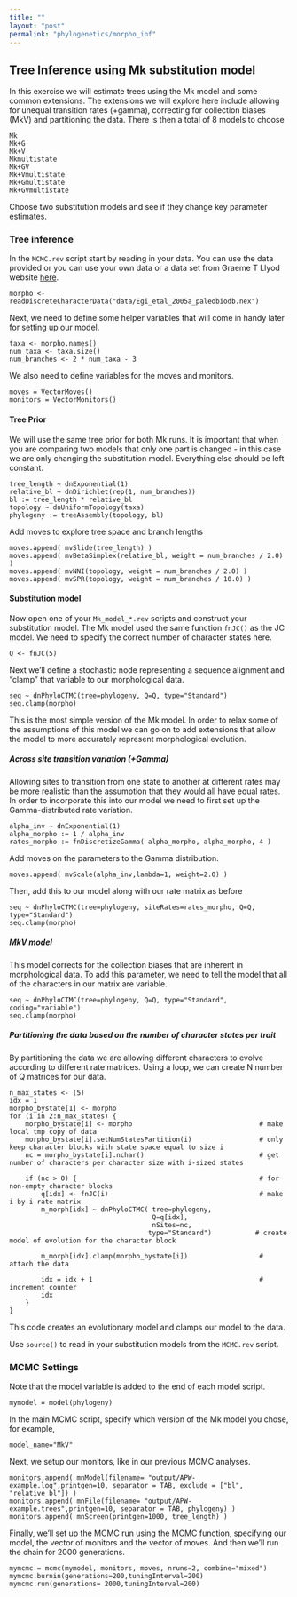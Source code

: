 ```yaml
---
title: ""
layout: "post" 
permalink: "phylogenetics/morpho_inf"
---
```


## Tree Inference using Mk substitution model

In this exercise we will  estimate trees using the Mk model and some common extensions. The extensions we will explore here include allowing for unequal transition rates (+gamma), correcting for collection biases (MkV) and partitioning the data.
There is then a total of 8 models to choose 

``` {r models, eval=TRUE}
Mk
Mk+G
Mk+V
Mkmultistate
Mk+GV
Mk+Vmultistate
Mk+Gmultistate
Mk+GVmultistate

```
Choose two substitution models and see if they change key parameter estimates. 
 
### Tree inference

In the `MCMC.rev` script start by reading in your data. You can use the data provided or you can use your own data or a data set from Graeme T Llyod website [here](http://www.graemetlloyd.com/matr.html).

``` {r data, eval=TRUE}
morpho <- readDiscreteCharacterData("data/Egi_etal_2005a_paleobiodb.nex")
```

Next, we need to define some helper variables that will come in handy later for setting up our model.

```{r helper, eval=TRUE}
taxa <- morpho.names()
num_taxa <- taxa.size()
num_branches <- 2 * num_taxa - 3
```

We also need to define variables for the moves and monitors.

``` {r moves, eval=TRUE}
moves = VectorMoves()
monitors = VectorMonitors()
```


#### Tree Prior
We will use the same tree prior for both Mk runs. It is important that when you are comparing two models that only one part is changed - in this case we are only changing the substitution model. Everything else should be left constant. 

``` {r Tree, eval=TRUE}
tree_length ~ dnExponential(1)
relative_bl ~ dnDirichlet(rep(1, num_branches))
bl := tree_length * relative_bl
topology ~ dnUniformTopology(taxa)
phylogeny := treeAssembly(topology, bl)

```

Add moves to explore tree space and branch lengths 

``` {r TreeMoves, eval=TRUE}
moves.append( mvSlide(tree_length) )
moves.append( mvBetaSimplex(relative_bl, weight = num_branches / 2.0) )
moves.append( mvNNI(topology, weight = num_branches / 2.0) )
moves.append( mvSPR(topology, weight = num_branches / 10.0) )

```

#### Substitution model

Now open one of your `Mk_model_*.rev` scripts and construct your substitution model.
The Mk model used the same function `fnJC()` as the JC model. We need to specify the correct number of character states here. 

```{r mk, eval=TRUE}
Q <- fnJC(5)
```

Next we’ll define a stochastic node representing a sequence alignment and “clamp” that variable to our morphological data.

``` {r CTMC, eval=TRUE}
seq ~ dnPhyloCTMC(tree=phylogeny, Q=Q, type="Standard")
seq.clamp(morpho)
```

This is the most simple version of the Mk model. In order to relax some of the assumptions of this model we can go on to add extensions that allow the model to more accurately represent morphological evolution.

##### Across site transition variation (+Gamma)
Allowing sites to transition from one state to another at different rates may be more realistic than the assumption that they would all have equal rates. In order to incorporate this into our model we need to first set up the Gamma-distributed rate variation.

``` {r gamma, eval=TRUE}
alpha_inv ~ dnExponential(1)
alpha_morpho := 1 / alpha_inv
rates_morpho := fnDiscretizeGamma( alpha_morpho, alpha_morpho, 4 ) 
```
Add moves on the parameters to the Gamma distribution.

`moves.append( mvScale(alpha_inv,lambda=1, weight=2.0) )`

Then, add this to our model along with our rate matrix as before

``` {r PhyloCTMC, eval=TRUE}
seq ~ dnPhyloCTMC(tree=phylogeny, siteRates=rates_morpho, Q=Q, type="Standard")
seq.clamp(morpho)
```

##### MkV model 
This model corrects for the collection biases that are inherent in morphological data. To add this parameter, we need to tell the model that all of the characters in our matrix are variable. 

``` {r MkV, eval=TRUE}
seq ~ dnPhyloCTMC(tree=phylogeny, Q=Q, type="Standard", coding="variable")
seq.clamp(morpho)
```

##### Partitioning the data based on the number of character states per trait 
By partitioning the data we are allowing different characters to evolve according to different rate matrices. Using a loop, we can create N number of Q matrices for our data. 

``` {r partition, eval=TRUE}
n_max_states <- (5)
idx = 1
morpho_bystate[1] <- morpho
for (i in 2:n_max_states) {
    morpho_bystate[i] <- morpho                                # make local tmp copy of data
    morpho_bystate[i].setNumStatesPartition(i)                 # only keep character blocks with state space equal to size i
    nc = morpho_bystate[i].nchar()                             # get number of characters per character size with i-sized states

    if (nc > 0) {                                              # for non-empty character blocks
        q[idx] <- fnJC(i)                                      # make i-by-i rate matrix
        m_morph[idx] ~ dnPhyloCTMC( tree=phylogeny,
                                    Q=q[idx],
                                    nSites=nc,
                                   type="Standard")           # create model of evolution for the character block

        m_morph[idx].clamp(morpho_bystate[i])                  # attach the data

        idx = idx + 1                                          # increment counter
        idx
    }
}

```

This code creates an evolutionary model and clamps our model to the data. 


Use `source()` to read in your substitution models from the `MCMC.rev` script.

### MCMC Settings 

Note that the model variable is added to the end of each model script.

`mymodel = model(phylogeny)`

In the main MCMC script, specify which version of the Mk model you chose, for example,

`model_name="MkV"`

Next, we setup our monitors, like in our previous MCMC analyses.

``` {r monitors, eval=TRUE}
monitors.append( mnModel(filename= "output/APW-example.log",printgen=10, separator = TAB, exclude = ["bl", "relative_bl"]) )
monitors.append( mnFile(filename= "output/APW-example.trees",printgen=10, separator = TAB, phylogeny) )
monitors.append( mnScreen(printgen=1000, tree_length) )
```

Finally, we’ll set up the MCMC run using the MCMC function, specifying our model, the vector of monitors and the vector of moves. And then we’ll run the chain for 2000 generations.

``` {r mcmcc, eval=TRUE}
mymcmc = mcmc(mymodel, monitors, moves, nruns=2, combine="mixed")
mymcmc.burnin(generations=200,tuningInterval=200)
mymcmc.run(generations= 2000,tuningInterval=200)

```

